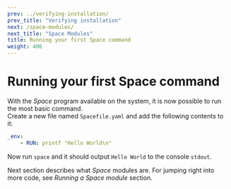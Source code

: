 ```yaml
---
prev: ../verifying-installation/
prev_title: "Verifying installation"
next: /space-modules/
next_title: "Space Modules"
title: Running your first Space command
weight: 406
---
```


# Running your first Space command

With the _Space_ program available on the system, it is now possible to run the most basic command.  
Create a new file named `Spacefile.yaml` and add the following contents to it:  

```yaml
_env:  
    - RUN: printf "Hello World\n"  
```

Now run `space` and it should output `Hello World` to the console `stdout`.

Next section describes what _Space_ modules are. For jumping right into more code, see _Running a Space module_ section.
